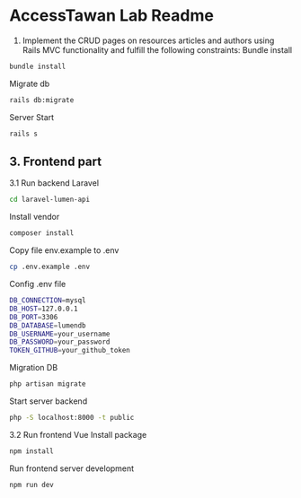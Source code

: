 # AccessTawan Lab Readme
1. Implement the CRUD pages on resources articles and authors using Rails MVC functionality and fulfill the following constraints:
Bundle install 
```bash
bundle install
```
Migrate db
```bash
rails db:migrate
```
Server Start
```bash
rails s
```

## 3. Frontend part

3.1 Run backend Laravel
```bash
cd laravel-lumen-api
```
Install vendor
```bash
composer install 
```
Copy file env.example to .env
```bash
cp .env.example .env
```
Config .env file
```bash
DB_CONNECTION=mysql
DB_HOST=127.0.0.1
DB_PORT=3306
DB_DATABASE=lumendb
DB_USERNAME=your_username
DB_PASSWORD=your_password
TOKEN_GITHUB=your_github_token
```

Migration DB
```bash
php artisan migrate
```

Start server backend 
```bash
php -S localhost:8000 -t public
```

3.2 Run frontend Vue
Install package
```bash
npm install
```
Run frontend server development
```bash
npm run dev
```




